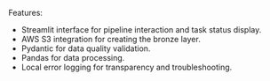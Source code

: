 Features:
- Streamlit interface for pipeline interaction and task status display.
- AWS S3 integration for creating the bronze layer.
- Pydantic for data quality validation.
- Pandas for data processing.
- Local error logging for transparency and troubleshooting.